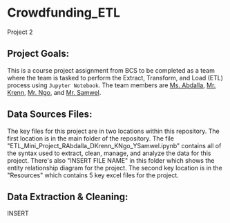 # Crowdfunding_ETL
Project 2

## Project Goals:
This is a course project assignment from BCS to be completed as a team where the team is tasked to perform the Extract, Transform, and Load (ETL) process using <code>Jupyter Notebook</code>. The team members are <a href="https://github.com/rrrrasha">Ms. Abdalla</a>, <a href="https://github.com/drkrenn">Mr. Krenn</a>, <a href="https://github.com/123noob1">Mr. Ngo</a>, and <a href="https://github.com/yoerisamwel">Mr. Samwel</a>.

## Data Sources Files:
The key files for this project are in two locations within this repository. 
The first location is in the main folder of the repository. The file "ETL_Mini_Project_RAbdalla_DKrenn_KNgo_YSamwel.ipynb" contains all of the syntax used to extract, clean, manage, and analyze the data for this project. There's also "INSERT FILE NAME" in this folder which shows the entity relationship diagram for the project. 
The second key location is in the "Resources" which contains 5 key excel files for the project. 

## Data Extraction & Cleaning: 
INSERT
